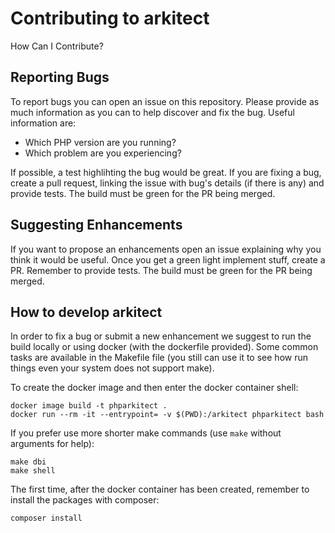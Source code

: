 # Contributing to arkitect

How Can I Contribute?

## Reporting Bugs

To report bugs you can open an issue on this repository. Please provide as much information as you can to help discover and fix the bug.
Useful information are:
- Which PHP version are you running?
- Which problem are you experiencing?

If possible, a test highlihting the bug would be great.
If you are fixing a bug, create a pull request, linking the issue with bug's details (if there is any) and provide tests.
The build must be green for the PR being merged.

## Suggesting Enhancements

If you want to propose an enhancements open an issue explaining why you think it would be useful.
Once you get a green light implement stuff, create a PR. Remember to provide tests.
The build must be green for the PR being merged.

## How to develop arkitect

In order to fix a bug or submit a new enhancement we suggest to run the build locally or using docker (with the dockerfile provided).
Some common tasks are available in the Makefile file (you still can use it to see how run things even your system does not support make).

To create the docker image and then enter the docker container shell:

```shell
docker image build -t phparkitect .
docker run --rm -it --entrypoint= -v $(PWD):/arkitect phparkitect bash
```

If you prefer use more shorter make commands (use `make` without arguments for help):

```shell
make dbi
make shell
```

The first time, after the docker container has been created, remember to install the packages with composer:

```shell
composer install
```
